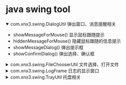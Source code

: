 # java swing tool

<details open>
<summary>com.xnx3.swing.DialogUtil	弹出窗口、消息提醒相关</summary>

- showMessageForMouse()	显示鼠标跟随提示
- hiddenMessageForMouse()	隐藏鼠标跟随的信息提示
- showMessageDialog()	弹出提示框
- showConfirmDialog()	弹出选择、确认框 

</details>

<details>
<summary>com.xnx3.swing.FileChooserUtil	文件选择、打开文件</summary>

- readFileByJFileChooser()	打开文件，获得该文件的字符串

</details>

<details>
<summary>com.xnx3.swing.LogFrame	日志的显示窗口</summary>

- appendLineForLast()	在窗口中的JTextArea的最后加入一行
- appendLineForLastAndPositionLast()	在窗口中的JTextArea的最后加入一行.并且使其滚动到最后

</details>

<details>
<summary>com.xnx3.swing.TrayUtil	托盘相关</summary>

- createTray()	创建此程序的系统托盘

</details>